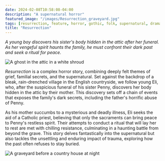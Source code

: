 ```yaml
---
date: 2024-02-08T10:58:08-04:00
description: "A supernatural horror"
featured_image: "/images/Resurrection_graveyard.jpg" 
tags: [resurrection, feature, horror, gothic, folk, supernatural, drama]
title: "Resurrection"
---
```

_A young boy discovers his sister's body hidden in the attic after her funeral. As her vengeful spirit haunts the family, he must confront their dark past and seek a ritual for peace._

![A ghost in the attic in a white shroud](/images/Resurrection_attic.jpg)

_Resurrection_ is a complex horror story, combining deeply felt themes of grief, familial secrets, and the supernatural. Set against the backdrop of a bleak, rain-drenched village in the English countryside, we follow young Eli, who, after the suspicious funeral of his sister Penny, discovers her body hidden in the attic by their mother. This discovery sets off a chain of events that exposes the family's dark secrets, including the father's horrific abuse of Penny. 

As his mother succumbs to a mysterious and deadly illness, Eli seeks the aid of a Catholic priest, believing that only the sacraments can bring peace to Penny's restless spirit. Their attempts to conduct a ritual that will lay her to rest are met with chilling resistance, culminating in a haunting battle from beyond the grave. This story delves fantastically into the supernatural but also tackles the unsettling and enduring impact of trauma, exploring how the past often refuses to stay buried.

![A graveyard before a country house at night](/images/Resurrection_graveyard.jpg)



